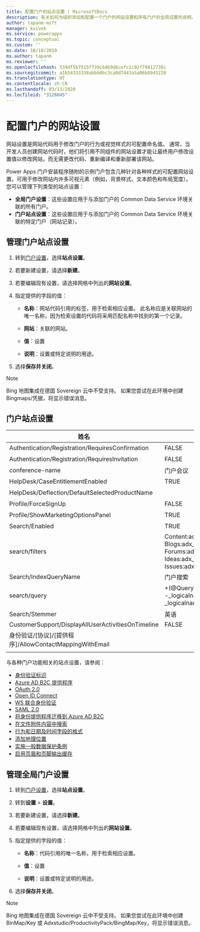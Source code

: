 ```yaml
---
title: 配置门户的站点设置 | MicrosoftDocs
description: 有关如何为组织添加和配置一个门户的网站设置和所有门户的全局设置的说明。
author: tapanm-msft
manager: kvivek
ms.service: powerapps
ms.topic: conceptual
ms.custom: ''
ms.date: 10/18/2019
ms.author: tapanm
ms.reviewer: ''
ms.openlocfilehash: 539df5b7515f739c64b9d6cefc1c92f79812736c
ms.sourcegitcommit: a1b54333338abbb0bc3ca0d7443a5a06b8945228
ms.translationtype: HT
ms.contentlocale: zh-CN
ms.lasthandoff: 03/13/2020
ms.locfileid: "3126045"
---
```

# <a name="configure-site-settings-for-portals"></a>配置门户的网站设置

网站设置是网站代码用于修改门户的行为或视觉样式的可配置命名值。 通常，当开发人员创建网站代码时，他们将引用不同组件的网站设置才能让最终用户修改设置值以修改网站，而无需更改代码、重新编译和重新部署该网站。

Power Apps 门户安装程序随附的示例门户包含几种针对各种样式的可配置网站设置，可用于修改网站内许多可视元素（例如，背景样式、文本颜色和布局宽度）。
您可以管理下列类型的站点设置：

- **全局门户设置**：这些设置应用于与添加门户的 Common Data Service 环境关联的所有门户。
- **门户站点设置**：这些设置应用于与添加门户的 Common Data Service 环境关联的特定门户（网站记录）。


## <a name="manage-portal-site-settings"></a>管理门户站点设置

1. 转到[门户设置](../manage-existing-portals.md#settings)，选择**站点设置**。

2. 若要新建设置，请选择**新建**。

3. 若要编辑现有设置，请选择网格中列出的**网站设置**。

4. 指定提供的字段的值： 

    - **名称**：网站代码引用的标签，用于检索相应设置。 此名称应是关联网站的唯一名称，因为检索设置的代码将采用匹配名称中找到的第一个记录。
    
    - **网站**：关联的网站。 
    
    - **值**：设置
    
    - **说明**：设置或特定说明的用途。

5. 选择**保存并关闭**。

> [!NOTE] 
> Bing 地图集成在德国 Sovereign 云中不受支持。 如果您尝试在此环境中创建 Bingmaps/凭据，将显示错误消息。

## <a name="portal-site-settings"></a>门户站点设置

|姓名|Value|说明|
|----|-----|-----------|
|Authentication/Registration/RequiresConfirmation|FALSE |布尔值 true 启用电子邮件确认并禁用开放式注册。 默认值：False |
|Authentication/Registration/RequiresInvitation|FALSE |布尔值 true 启用邀请代码功能并禁用开放式注册。 默认值：False |
|conference-name|门户会议|表示指定门户的会议的 adx_conference 记录的名称。|
|HelpDesk/CaseEntitlementEnabled|TRUE|指示是否启用帮助中心案例权利的布尔值。 默认值：false|
|HelpDesk/Deflection/DefaultSelectedProductName| |当存在多个 producttypecode 等于 100000001 的产品时，属于显示在帮助中心案例变体上下拉列表中的默认选定产品的产品记录的名称。|
|Profile/ForceSignUp|FALSE|布尔值设置为“True”时将强制用户在获得网站内容的访问权限前更新其配置文件信息。 默认值：False|
|Profile/ShowMarketingOptionsPanel|TRUE|指示是否显示列出字段以在配置文件上指定市场营销通信首选项的面板的布尔值。 默认值：False|
|Search/Enabled|TRUE|表示搜索是否启用的布尔值。|
|search/filters|Content:adx_webpage;Events:adx_event,adx_eventschedule;<br>Blogs:adx_blog,adx_blogpost,adx_blogpostcomment;<br>Forums:adx_communityforum,adx_communityforumthread,adx_communityforumpost;<br>Ideas:adx_ideaforum,adx_idea,adx_ideacomment;<br>Issues:adx_issueforum,adx_issue,adx_issuecomment;Help Desk:incident|搜索逻辑名称筛选器选项的集合。 在此处定义值会将下拉筛选器选项添加到站点范围的搜索。 此值应采用名称/值对的形式，名称和值以冒号分隔，对以分号分隔。<br>例如："Forums:adx_communityforum,adx_communityforumthread,adx_communityforumpost;Blogs:adx_blog,adx_blogpost,adx_blogpostcomment"。|
|Search/IndexQueryName|门户搜索|门户搜索查询使用的系统视图的名称。 默认值：门户搜索|
|search/query|+(@Query) _title:(@Query) _logicalname:adx_webpage~0.9^0.2<br> -_logicalname:adx_webfile~0.9 adx_partialurl:(@Query)<br> _logicalname:adx_blogpost~0.9^0.1 -_logicalname:adx_communityforumthread~0.9|覆盖对站点搜索的查询，以便应用更多权重和筛选器。 @Query 是用户输入的查询文本。 Lucene 查询语法参考：[https://lucene.apache.org/core/old_versioned_docs/versions/2_9_1/queryparsersyntax.html](https://lucene.apache.org/core/old_versioned_docs/versions/2_9_1/queryparsersyntax.html)| 
|Search/Stemmer|英语|门户搜索的词干分析算法使用的语言。 默认值：英语|
|CustomerSupport/DisplayAllUserActivitiesOnTimeline|FALSE| |
|身份验证/[协议]/[提供程序]/AllowContactMappingWithEmail| |允许基于电子邮件自动关联到联系人记录。 有关详细信息，请单击[此处](azure-ad-b2c.md#allow-auto-association-to-a-contact-record-based-on-email)。|
|||

与各种门户功能相关的站点设置，请参阅：

- [身份验证标识](set-authentication-identity.md)
- [Azure AD B2C 提供程序](azure-ad-b2c.md)
- [OAuth 2.0](configure-oauth2-settings.md)
- [Open ID Connect](configure-openid-settings.md)
- [WS 联合身份验证](configure-ws-federation-settings.md)
- [SAML 2.0](configure-saml2-settings.md)
- [将身份提供程序迁移到 Azure AD B2C](migrate-identity-providers.md)
- [在文件附件内容中搜索](search-file-attachment.md)
- [行为和日期及时间字段的格式](behavior-format-date-time-field.md)
- [添加地理位置](add-geolocation.md)
- [实施一般数据保护条例](https://docs.microsoft.com/dynamics365/customer-engagement/portals/implement-gdpr)
- [启用页眉和页脚输出缓存](https://docs.microsoft.com/dynamics365/customer-engagement/portals/enable-header-footer-output-caching)

## <a name="manage-global-portal-settings"></a>管理全局门户设置

1. 转到[门户设置](../manage-existing-portals.md#settings)，选择**站点设置**。

2. 转到**设置** &gt; **设置**。

3. 若要新建设置，请选择**新建**。

4. 若要编辑现有设置，请选择网格中列出的**网站设置**。

5. 指定提供的字段的值： 

    - **名称**：代码引用的唯一名称，用于检索相应设置。

    - **值**：设置

    - **说明**：设置或特定说明的用途。

6. 选择**保存并关闭**。

> [!NOTE] 
> Bing 地图集成在德国 Sovereign 云中不受支持。 如果您尝试在此环境中创建 BinMap/Key 或 Adxstudio/ProductivityPack/BingMap/Key，将显示错误消息。


